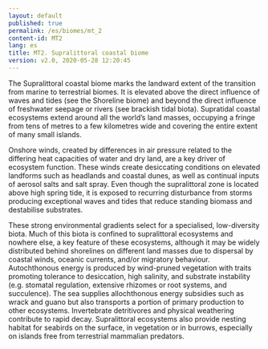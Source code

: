 ```yaml
---
layout: default
published: true
permalink: /es/biomes/mt_2
content-id: MT2
lang: es
title: MT2. Supralittoral coastal biome
version: v2.0, 2020-05-28 12:20:45
---
```


The Supralittoral coastal biome marks the landward extent of the transition from marine to terrestrial biomes. It is elevated above the direct influence of waves and tides (see the Shoreline biome) and beyond the direct influence of freshwater seepage or rivers (see brackish tidal biota). Supratidal coastal ecosystems extend around all the world’s land masses, occupying a fringe from tens of metres to a few kilometres wide and covering the entire extent of many small islands. 

Onshore winds, created by differences in air pressure related to the differing heat capacities of water and dry land, are a key driver of ecosystem function. These winds create desiccating conditions on elevated landforms such as headlands and coastal dunes, as well as continual inputs of aerosol salts and salt spray. Even though the supralittoral zone is located above high spring tide, it is exposed to recurring disturbance from storms producing exceptional waves and tides that reduce standing biomass and destabilise substrates.

 These strong environmental gradients select for a specialised, low-diversity biota. Much of this biota is confined to supralittoral ecosystems and nowhere else, a key feature of these ecosystems, although it may be widely distributed behind shorelines on different land masses due to dispersal by coastal winds, oceanic currents, and/or migratory behaviour. Autochthonous energy is produced by wind-pruned vegetation with traits promoting tolerance to desiccation, high salinity, and substrate instability (e.g. stomatal regulation, extensive rhizomes or root systems, and succulence). The sea supplies allochthonous energy subsidies such as wrack and guano but also transports a portion of primary production to other ecosystems. Invertebrate detritivores and physical weathering contribute to rapid decay. Supralittoral ecosystems also provide nesting habitat for seabirds on the surface, in vegetation or in burrows, especially on islands free from terrestrial mammalian predators.
